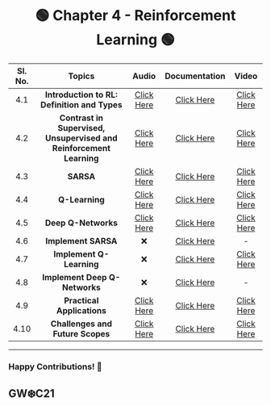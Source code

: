 

<div align = 'center'>
  <h1> 🟢 Chapter 4 -  Reinforcement Learning 🟢 </h1>
  </div>
  
| Sl. No. | Topics | Audio | Documentation | Video |
| :-: | :-: | :-: | :-: | :-: |
| 4.1 | **Introduction to RL: Definition and Types** | [Click Here](https://github.com/girlscript/winter-of-contributing/blob/Machine_Learning/Machine_Learning/Reinforcement_Learning/ML_4_1_Introduction_to_RL_Definition_and_Types(A).md) | [Click Here](https://github.com/girlscript/winter-of-contributing/blob/Machine_Learning/Machine_Learning/Reinforcement_Learning/ML_4_1_Introduction_to_RL_Definition_and_Types_(D).md) | [Click Here](https://github.com/girlscript/winter-of-contributing/blob/Machine_Learning/Machine_Learning/Reinforcement_Learning/ML_4_1_Introduction_to_RL_Definition_and_Types_(V).md) |
| 4.2 | **Contrast in Supervised, Unsupervised and Reinforcement Learning** | [Click Here](https://github.com/girlscript/winter-of-contributing/blob/Machine_Learning/Machine_Learning/Reinforcement_Learning/ML_4_2_Contrast_in_Supervised_Unsupervised_and_Reinforcement_Learning_(A).md) | [Click Here](https://github.com/girlscript/winter-of-contributing/blob/Machine_Learning/Machine_Learning/Reinforcement_Learning/ML_4.2_Contrast_Supervised_Unsupervised_Reinforncement(D).md) | [Click Here](https://github.com/girlscript/winter-of-contributing/blob/Machine_Learning/Machine_Learning/Reinforcement_Learning/ML_4_2_Contrast_in_Supervised_Unsupervised_and_Reinforcement_Learning_(V).md) |
| 4.3 | **SARSA** | [Click Here](https://github.com/girlscript/winter-of-contributing/blob/Machine_Learning/Machine_Learning/Reinforcement_Learning/ML_4_3_SARSA_(A).md) | [Click Here](https://github.com/girlscript/winter-of-contributing/blob/Machine_Learning/Machine_Learning/Reinforcement_Learning/ML_4_3_SARSA_(D).ipynb) | [Click Here](https://github.com/girlscript/winter-of-contributing/blob/Machine_Learning/Machine_Learning/Reinforcement_Learning/ML_4_3_SARSA_(V).md) |
| 4.4 | **Q-Learning** | [Click Here](https://github.com/girlscript/winter-of-contributing/blob/Machine_Learning/Machine_Learning/Reinforcement_Learning/ML_4_4_Q-Learning%20(A).md) | [Click  Here](https://github.com/girlscript/winter-of-contributing/blob/Machine_Learning/Machine_Learning/Reinforcement_Learning/ML_4_4_Q-Learning_(D).md) | [Click Here](https://github.com/girlscript/winter-of-contributing/blob/Machine_Learning/Machine_Learning/Reinforcement_Learning/ML_4_4_Q-Learning_(V).md) |
| 4.5 | **Deep Q-Networks** |[Click Here](https://github.com/girlscript/winter-of-contributing/blob/Machine_Learning/Machine_Learning/Reinforcement_Learning/ML_4_5_Deep_Q-Networks_(A).md) | [Click Here](https://github.com/girlscript/winter-of-contributing/blob/Machine_Learning/Machine_Learning/Reinforcement_Learning/ML_4_5_Deep_Q-Networks_(D).md) | [Click Here](https://github.com/girlscript/winter-of-contributing/blob/Machine_Learning/Machine_Learning/Reinforcement_Learning/ML_4_5_Deep_Q-Networks_(V).md) |
| 4.6 | **Implement SARSA** |❌ | [Click Here](https://github.com/girlscript/winter-of-contributing/blob/Machine_Learning/Machine_Learning/Reinforcement_Learning/ML_4_6_Implement_SARSA_(D).ipynb) | - |
| 4.7 | **Implement Q-Learning** |❌| [Click Here](https://github.com/girlscript/winter-of-contributing/blob/Machine_Learning/Machine_Learning/Reinforcement_Learning/ML_4_7_Implement_Q_Learnings_(D).ipynb) | [Click Here](https://github.com/girlscript/winter-of-contributing/blob/Machine_Learning/Machine_Learning/Reinforcement_Learning/ML_4_7_Implement_Q-Learnings_(V).md) |
| 4.8 | **Implement Deep Q-Networks** | ❌ | [Click Here](https://github.com/girlscript/winter-of-contributing/blob/Machine_Learning/Machine_Learning/Reinforcement_Learning/ML_4_8_Implement%20DQNs_(D).md) | - |
| 4.9 | **Practical Applications** | [Click Here](https://github.com/girlscript/winter-of-contributing/blob/Machine_Learning/Machine_Learning/Reinforcement_Learning/ML_4_9_Practical_Applications_of_Reinforcement_Learning(A).md) | [Click Here](https://github.com/girlscript/winter-of-contributing/blob/Machine_Learning/Machine_Learning/Reinforcement_Learning/ML_4_9_Practical%20Applications%20of%20Reinforcement%20Learning_(D).md) | [Click Here](https://github.com/girlscript/winter-of-contributing/blob/Machine_Learning/Machine_Learning/Reinforcement_Learning/ML_4_9_Practical%20Applications%20of%20Reinforcement%20Learning_(V).md) |
| 4.10 | **Challenges and Future Scopes** | [Click Here](https://github.com/girlscript/winter-of-contributing/blob/Machine_Learning/Machine_Learning/Reinforcement_Learning/ML_4_10_Challenges%20and%20Future%20Scope%20of%20Reinforcement%20Learning_(A).md) | [Click Here](https://github.com/girlscript/winter-of-contributing/blob/Machine_Learning/Machine_Learning/Reinforcement_Learning/ML%204.10%20Challenges%20and%20Future%20Scope%20(D)%20.ipynb) | [Click Here](https://github.com/girlscript/winter-of-contributing/blob/Machine_Learning/Machine_Learning/Reinforcement_Learning/ML_4_10%20Challenges%20and%20Future%20Scope%20of%20Reinforcement%20Learning(V).md) |


--------------------------------------------------------------

### Happy Contributions! 🚀
## GW:snowflake:C21
